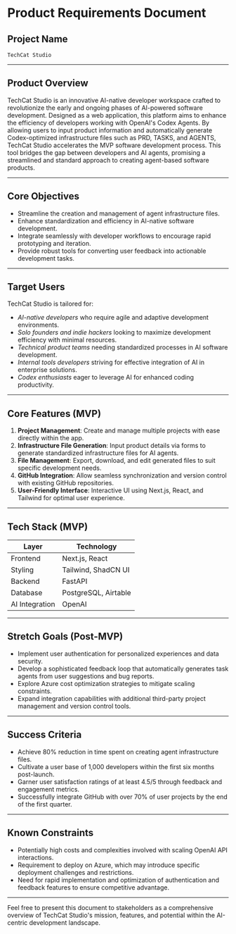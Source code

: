 # Product Requirements Document

## Project Name
`TechCat Studio`

---

## Product Overview
TechCat Studio is an innovative AI-native developer workspace crafted to revolutionize the early and ongoing phases of AI-powered software development. Designed as a web application, this platform aims to enhance the efficiency of developers working with OpenAI's Codex Agents. By allowing users to input product information and automatically generate Codex-optimized infrastructure files such as PRD, TASKS, and AGENTS, TechCat Studio accelerates the MVP software development process. This tool bridges the gap between developers and AI agents, promising a streamlined and standard approach to creating agent-based software products.

---

## Core Objectives
- Streamline the creation and management of agent infrastructure files.
- Enhance standardization and efficiency in AI-native software development.
- Integrate seamlessly with developer workflows to encourage rapid prototyping and iteration.
- Provide robust tools for converting user feedback into actionable development tasks.

---

## Target Users
TechCat Studio is tailored for:
- *AI-native developers* who require agile and adaptive development environments.
- *Solo founders and indie hackers* looking to maximize development efficiency with minimal resources.
- *Technical product teams* needing standardized processes in AI software development.
- *Internal tools developers* striving for effective integration of AI in enterprise solutions.
- *Codex enthusiasts* eager to leverage AI for enhanced coding productivity.

---

## Core Features (MVP)
1. **Project Management**: Create and manage multiple projects with ease directly within the app.
2. **Infrastructure File Generation**: Input product details via forms to generate standardized infrastructure files for AI agents.
3. **File Management**: Export, download, and edit generated files to suit specific development needs.
4. **GitHub Integration**: Allow seamless synchronization and version control with existing GitHub repositories.
5. **User-Friendly Interface**: Interactive UI using Next.js, React, and Tailwind for optimal user experience.

---

## Tech Stack (MVP)
| Layer         | Technology        |
|---------------|-------------------|
| Frontend      | Next.js, React    |
| Styling       | Tailwind, ShadCN UI|
| Backend       | FastAPI           |
| Database      | PostgreSQL, Airtable|
| AI Integration| OpenAI            |

---

## Stretch Goals (Post-MVP)
- Implement user authentication for personalized experiences and data security.
- Develop a sophisticated feedback loop that automatically generates task agents from user suggestions and bug reports.
- Explore Azure cost optimization strategies to mitigate scaling constraints.
- Expand integration capabilities with additional third-party project management and version control tools.

---

## Success Criteria
- Achieve 80% reduction in time spent on creating agent infrastructure files.
- Cultivate a user base of 1,000 developers within the first six months post-launch.
- Garner user satisfaction ratings of at least 4.5/5 through feedback and engagement metrics.
- Successfully integrate GitHub with over 70% of user projects by the end of the first quarter.

---

## Known Constraints
- Potentially high costs and complexities involved with scaling OpenAI API interactions.
- Requirement to deploy on Azure, which may introduce specific deployment challenges and restrictions.
- Need for rapid implementation and optimization of authentication and feedback features to ensure competitive advantage.

---

Feel free to present this document to stakeholders as a comprehensive overview of TechCat Studio's mission, features, and potential within the AI-centric development landscape.